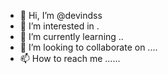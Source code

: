 - 👋 Hi, I’m @devindss 
- 👀 I’m interested in .
- 🌱 I’m currently learning ..
- 💞️ I’m looking to collaborate on ....
- 📫 How to reach me ......

<!---
devindss/devindss is a ✨ special ✨ repository because its `README.md` (this file) appears on your GitHub profile.
You can click the Preview link to take a look at your changes.
--->
